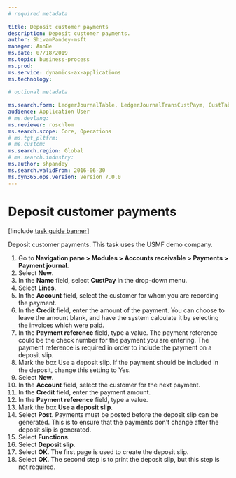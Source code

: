 ```yaml
--- 
# required metadata 
 
title: Deposit customer payments
description: Deposit customer payments. 
author: ShivamPandey-msft
manager: AnnBe 
ms.date: 07/18/2019
ms.topic: business-process 
ms.prod:  
ms.service: dynamics-ax-applications 
ms.technology:  
 
# optional metadata 
 
ms.search.form: LedgerJournalTable, LedgerJournalTransCustPaym, CustTableLookup   
audience: Application User 
# ms.devlang:  
ms.reviewer: roschlom
ms.search.scope: Core, Operations 
# ms.tgt_pltfrm:  
# ms.custom:  
ms.search.region: Global
# ms.search.industry: 
ms.author: shpandey
ms.search.validFrom: 2016-06-30 
ms.dyn365.ops.version: Version 7.0.0 
---
```

# Deposit customer payments

[!include [task guide banner](../../includes/task-guide-banner.md)]

Deposit customer payments. This task uses the USMF demo company.

1. Go to **Navigation pane > Modules > Accounts receivable > Payments > Payment journal**.
2. Select **New**.
3. In the **Name** field, select **CustPay** in the drop-down menu.
4. Select **Lines**.
5. In the **Account** field, select the customer for whom you are recording the payment.
6. In the **Credit** field, enter the amount of the payment. You can choose to leave the amount blank, and have the system calculate it by selecting the invoices which were paid.  
7. In the **Payment reference** field, type a value. The payment reference could be the check number for the payment you are entering. The payment reference is required in order to include the payment on a deposit slip.  
8. Mark the box Use a deposit slip. If the payment should be included in the deposit, change this setting to Yes.  
9. Select **New**.
10. In the **Account** field, select the customer for the next payment.
11. In the **Credit** field, enter the payment amount.
12. In the **Payment reference** field, type a value.
13. Mark the box **Use a deposit slip**.
14. Select **Post**. Payments must be posted before the deposit slip can be generated. This is to ensure that the payments don't change after the deposit slip is generated.  
15. Select **Functions**.
16. Select **Deposit slip**.
17. Select **OK**. The first page is used to create the deposit slip.  
18. Select **OK**. The second step is to print the deposit slip, but this step is not required.  

